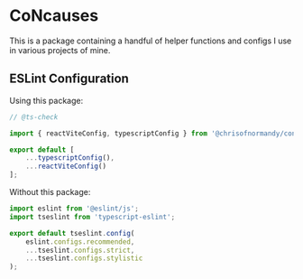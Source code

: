 # CoNcauses

This is a package containing a handful of helper functions and configs I use in various projects of mine.

## ESLint Configuration

Using this package:

```ts
// @ts-check

import { reactViteConfig, typescriptConfig } from '@chrisofnormandy/concauses/linter';

export default [
    ...typescriptConfig(),
    ...reactViteConfig()
];
```

Without this package:

```ts
import eslint from '@eslint/js';
import tseslint from 'typescript-eslint';

export default tseslint.config(
    eslint.configs.recommended,
    ...tseslint.configs.strict,
    ...tseslint.configs.stylistic
);
```